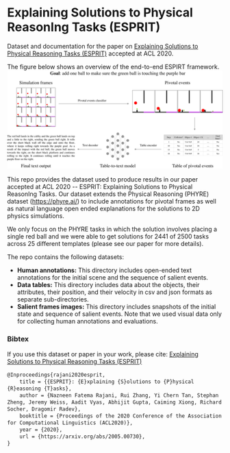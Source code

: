 # Explaining Solutions to Physical ReasonIng Tasks (ESPRIT)

Dataset and documentation for the paper on [Explaining Solutions to Physical Reasoning Tasks (ESPRIT)](https://arxiv.org/abs/2005.00730) accepted at ACL 2020.

The figure below shows an overview of the end-to-end ESPIRT framework.
![github-small](esprit_framework.png)


This repo provides the dataset used to produce results in our paper accepted at ACL 2020 -- ESPRIT: Explaining Solutions to Physical ReasonIng Tasks.
Our dataset extends the Physical Reasoning (PHYRE) dataset (https://phyre.ai/) to include annotations for pivotal frames as well as natural language open ended explanations for the solutions to 2D physics simulations.

We only focus on the PHYRE tasks in which the solution involves placing a single red ball and we were able to get solutions for 2441 of 2500 tasks across 25 different templates (please see our paper for more details).

The repo contains the following datasets:
- **Human annotations:** This directory includes open-ended text annotations for the initial scene and the sequence of salient events.
- **Data tables:** This directory includes data about the objects, their attributes, their position, and their velocity in csv and json formats as separate sub-directories.
- **Salient frames images:** This directory includes snapshots of the initial state and sequence of salient events. Note that we used visual data only for collecting human annotations and evaluations.

### Bibtex
If you use this dataset or paper in your work, please cite: [Explaining Solutions to Physical Reasoning Tasks (ESPRIT)](https://arxiv.org/abs/2005.00730)

```
@Inproceedings{rajani2020esprit,
    title = {{ESPRIT}: {E}xplaining {S}olutions to {P}hysical {R}easoning {T}asks},
    author = {Nazneen Fatema Rajani, Rui Zhang, Yi Chern Tan, Stephan Zheng, Jeremy Weiss, Aadit Vyas, Abhijit Gupta, Caiming Xiong, Richard Socher, Dragomir Radev},
    booktitle = {Proceedings of the 2020 Conference of the Association for Computational Linguistics (ACL2020)},
    year = {2020},
    url = {https://arxiv.org/abs/2005.00730},
}
```


